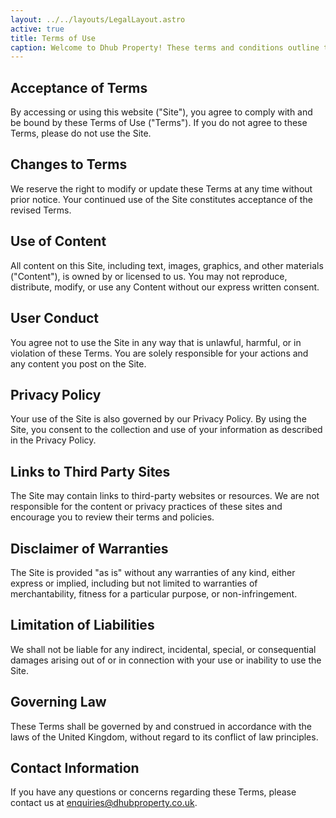```yaml
---
layout: ../../layouts/LegalLayout.astro
active: true
title: Terms of Use
caption: Welcome to Dhub Property! These terms and conditions outline the rules and regulations for the use of our website.
---
```



## Acceptance of Terms
By accessing or using this website ("Site"), you agree to comply with and be bound by these Terms of Use ("Terms"). If you do not agree to these Terms, please do not use the Site.

## Changes to Terms
We reserve the right to modify or update these Terms at any time without prior notice. Your continued use of the Site constitutes acceptance of the revised Terms.

## Use of Content 
All content on this Site, including text, images, graphics, and other materials ("Content"), is owned by or licensed to us. You may not reproduce, distribute, modify, or use any Content without our express written consent.

## User Conduct
You agree not to use the Site in any way that is unlawful, harmful, or in violation of these Terms. You are solely responsible for your actions and any content you post on the Site.

## Privacy Policy
Your use of the Site is also governed by our Privacy Policy. By using the Site, you consent to the collection and use of your information as described in the Privacy Policy.

## Links to Third Party Sites
The Site may contain links to third-party websites or resources. We are not responsible for the content or privacy practices of these sites and encourage you to review their terms and policies.

## Disclaimer of Warranties
The Site is provided "as is" without any warranties of any kind, either express or implied, including but not limited to warranties of merchantability, fitness for a particular purpose, or non-infringement.

## Limitation of Liabilities
We shall not be liable for any indirect, incidental, special, or consequential damages arising out of or in connection with your use or inability to use the Site.

## Governing Law
These Terms shall be governed by and construed in accordance with the laws of the United Kingdom, without regard to its conflict of law principles.

## Contact Information
If you have any questions or concerns regarding these Terms, please contact us at enquiries@dhubproperty.co.uk.
